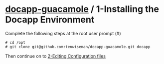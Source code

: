 # [docapp-guacamole](../README.md) / 1-Installing the Docapp Environment

Complete the following steps at the root user prompt (#)

````
# cd /opt
# git clone git@github.com:tenwiseman/docapp-guacamole.git docapp
````

Then continue on to [2-Editing Configuration files](./2-Editing-Configuration-files.md)

